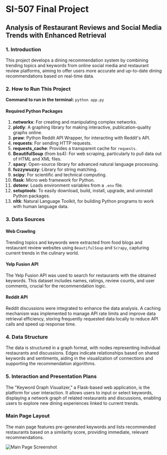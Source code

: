 # SI-507 Final Project
## Analysis of Restaurant Reviews and Social Media Trends with Enhanced Retrieval

### 1. Introduction
This project develops a dining recommendation system by combining trending topics and keywords from online social media and restaurant review platforms, aiming to offer users more accurate and up-to-date dining recommendations based on real-time data.

### 2. How to Run This Project
**Command to run in the terminal:** `python app.py`

#### Required Python Packages

1. **networkx**: For creating and manipulating complex networks.
2. **plotly**: A graphing library for making interactive, publication-quality graphs online.
3. **praw**: Python Reddit API Wrapper, for interacting with Reddit's API.
4. **requests**: For sending HTTP requests.
5. **requests_cache**: Provides a transparent cache for `requests`.
6. **BeautifulSoup** (from bs4): For web scraping, particularly to pull data out of HTML and XML files.
7. **spacy**: Open-source library for advanced natural language processing.
8. **fuzzywuzzy**: Library for string matching.
9. **scipy**: For scientific and technical computing.
10. **flask**: Micro web framework for Python.
11. **dotenv**: Loads environment variables from a `.env` file.
12. **setuptools**: To easily download, build, install, upgrade, and uninstall Python packages.
13. **nltk**: Natural Language Toolkit, for building Python programs to work with human language data.

### 3. Data Sources

#### Web Crawling
Trending topics and keywords were extracted from food blogs and restaurant review websites using `BeautifulSoup` and `Scrapy`, capturing current trends in the culinary world.

#### Yelp Fusion API
The Yelp Fusion API was used to search for restaurants with the obtained keywords. This dataset includes names, ratings, review counts, and user comments, crucial for the recommendation logic.

#### Reddit API
Reddit discussions were integrated to enhance the data analysis. A caching mechanism was implemented to manage API rate limits and improve data retrieval efficiency, storing frequently requested data locally to reduce API calls and speed up response time.

### 4. Data Structure

The data is structured in a graph format, with nodes representing individual restaurants and discussions. Edges indicate relationships based on shared keywords and sentiments, aiding in the visualization of connections and supporting the recommendation algorithms.

### 5. Interaction and Presentation Plans

The "Keyword Graph Visualizer," a Flask-based web application, is the platform for user interaction. It allows users to input or select keywords, displaying a network graph of related restaurants and discussions, enabling users to explore new dining experiences linked to current trends.

### Main Page Layout

The main page features pre-generated keywords and lists recommended restaurants based on a similarity score, providing immediate, relevant recommendations.

![Main Page Screenshot](https://github.com/YunxuanRango/SI-507-Final-Project/assets/150485789/f368ae39-d7d2-4d13-80db-91921a0d754e)
